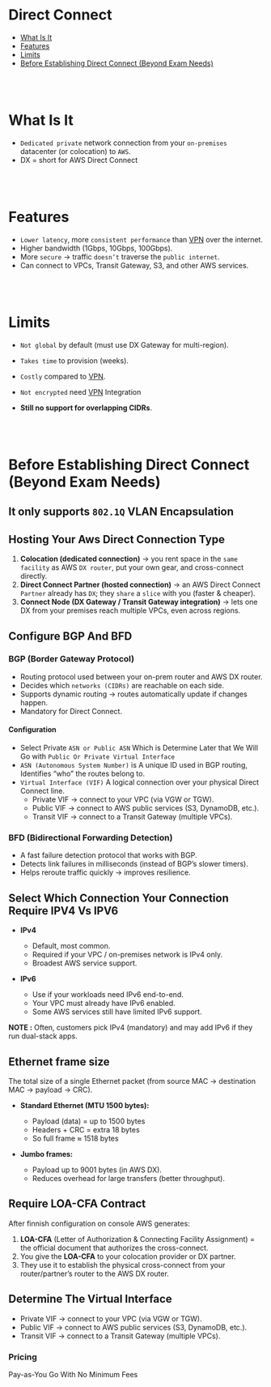 # Direct Connect
* [What Is It](#what-is-it)
* [Features](#features)
* [Limits](#limits)
* [Before Establishing Direct Connect (Beyond Exam Needs)](#before-establishing-direct-connect-beyond-exam-needs)


<br><br>

# What Is It
* `Dedicated private` network connection from your `on-premises` datacenter (or colocation) to `AWS`.
* DX = short for AWS Direct Connect

<br><br>

# Features
* `Lower latency`, more `consistent performance` than [VPN](./VPN.md) over the internet.
* Higher bandwidth (1Gbps, 10Gbps, 100Gbps).
* More `secure` → traffic `doesn’t` traverse the `public internet`.
* Can connect to VPCs, Transit Gateway, S3, and other AWS services.


<br><br>

# Limits
* `Not global` by default (must use DX Gateway for multi-region).
* `Takes time` to provision (weeks).
* `Costly` compared to [VPN](./VPN.md).
* `Not encrypted` need [VPN](./VPN.md) Integration

* **Still no support for overlapping CIDRs**.

<br><br>

# Before Establishing Direct Connect (Beyond Exam Needs)


## It only supports `802.1Q` VLAN Encapsulation

## Hosting Your Aws Direct Connection Type
1. **Colocation (dedicated connection)** → you rent space in the `same facility` as AWS `DX router`, put your own gear, and cross-connect directly.
2. **Direct Connect Partner (hosted connection)** → an AWS Direct Connect `Partner` already has `DX`; they `share` a `slice` with you (faster & cheaper).
3. **Connect Node (DX Gateway / Transit Gateway integration)** → lets one DX from your premises reach multiple VPCs, even across regions.

## Configure BGP And BFD
### BGP (Border Gateway Protocol)
* Routing protocol used between your on-prem router and AWS DX router.
* Decides which `networks (CIDRs)` are reachable on each side.
* Supports dynamic routing → routes automatically update if changes happen.
* Mandatory for Direct Connect.

#### Configuration
* Select Private `ASN or Public ASN` Which is Determine Later that We Will Go with `Public Or Private Virtual Interface`
* `ASN (Autonomous System Number)` is A unique ID used in BGP routing, Identifies “who” the routes belong to.
* `Virtual Interface (VIF)` A logical connection over your physical Direct Connect line.
    * Private VIF → connect to your VPC (via VGW or TGW).
    * Public VIF → connect to AWS public services (S3, DynamoDB, etc.).
    * Transit VIF → connect to a Transit Gateway (multiple VPCs).


### BFD (Bidirectional Forwarding Detection)
* A fast failure detection protocol that works with BGP.
* Detects link failures in milliseconds (instead of BGP’s slower timers).
* Helps reroute traffic quickly → improves resilience.

## Select Which Connection Your Connection Require IPV4 Vs IPV6
* **IPv4**
    * Default, most common.
    * Required if your VPC / on-premises network is IPv4 only.
    * Broadest AWS service support.

* **IPv6**
    * Use if your workloads need IPv6 end-to-end.
    * Your VPC must already have IPv6 enabled.
    * Some AWS services still have limited IPv6 support.

**NOTE :** Often, customers pick IPv4 (mandatory) and may add IPv6 if they run dual-stack apps.

## Ethernet frame size
The total size of a single Ethernet packet (from source MAC → destination MAC → payload → CRC).

* **Standard Ethernet (MTU 1500 bytes):**
    * Payload (data) = up to 1500 bytes
    * Headers + CRC = extra 18 bytes
    * So full frame ≈ 1518 bytes

* **Jumbo frames:**
    * Payload up to 9001 bytes (in AWS DX).
    * Reduces overhead for large transfers (better throughput).

## Require LOA-CFA Contract
After finnish configuration on console AWS generates:
1. **LOA-CFA** (Letter of Authorization & Connecting Facility Assignment) = the official document that authorizes the cross-connect.
2. You give the **LOA-CFA** to your colocation provider or DX partner.
3. They use it to establish the physical cross-connect from your router/partner’s router to the AWS DX router.

## Determine The Virtual Interface
* Private VIF → connect to your VPC (via VGW or TGW).
* Public VIF → connect to AWS public services (S3, DynamoDB, etc.).
* Transit VIF → connect to a Transit Gateway (multiple VPCs).

### Pricing
Pay-as-You Go With No Minimum Fees